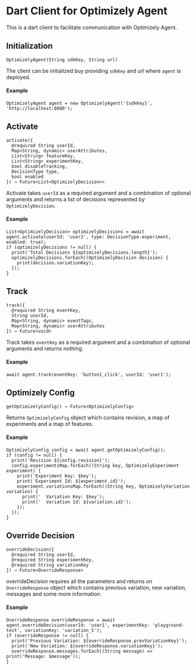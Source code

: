 # Dart Client for Optimizely Agent
This is a dart client to facilitate communication with Optimizely Agent.

## Initialization
```
OptimizelyAgent(String sdkKey, String url)
```
The client can be initialized buy providing `sdkKey` and url where `agent` is deployed.

#### Example
```
OptimizelyAgent agent = new OptimizelyAgent('{sdkKey}', 'http://localhost:8080');
```

## Activate
```
activate({
  @required String userId,
  Map<String, dynamic> userAttributes,
  List<String> featureKey,
  List<String> experimentKey,
  bool disableTracking,
  DecisionType type,
  bool enabled
}) → Future<List<OptimizelyDecision>>
```

Activate takes `userId` as a required argument and a combination of optional arguments and returns a list of decisions represented by `OptimizelyDecision`.

#### Example
```
List<OptimizelyDecision> optimizelyDecisions = await agent.activate(userId: 'user1', type: DecisionType.experiment, enabled: true);
if (optimizelyDecisions != null) {
  print('Total Decisions ${optimizelyDecisions.length}');
  optimizelyDecisions.forEach((OptimizelyDecision decision) {
    print(decision.variationKey);
  });
}
```

## Track
```
track({
  @required String eventKey,
  String userId,
  Map<String, dynamic> eventTags,
  Map<String, dynamic> userAttributes
}) → Future<void>
```

Track takes `eventKey` as a required argument and a combination of optional arguments and returns nothing.

#### Example
```
await agent.track(eventKey: 'button1_click', userId: 'user1');
```

## Optimizely Config
```
getOptimizelyConfig() → Future<OptimizelyConfig>
```

Returns `OptimizelyConfig` object which contains revision, a map of experiments and a map of features.

#### Example
```
OptimizelyConfig config = await agent.getOptimizelyConfig();
if (config != null) {
  print('Revision ${config.revision}');
  config.experimentsMap.forEach((String key, OptimizelyExperiment experiment) {
    print('Experiment Key: $key');
    print('Experiment Id: ${experiment.id}');
    experiment.variationsMap.forEach((String key, OptimizelyVariation variation) {
      print('  Variation Key: $key');
      print('  Variation Id: ${variation.id}');
    });
  });
}
```

## Override Decision
```
overrideDecision({
  @required String userId,
  @required String experimentKey,
  @required String variationKey
}) → Future<OverrideResponse>
```

overrideDecision requires all the parameters and returns on `OverrideResponse` object which contains previous variation, new variation, messages and some more information.

#### Example
```
OverrideResponse overrideResponse = await agent.overrideDecision(userId: 'user1', experimentKey: 'playground-test', variationKey: 'variation_5');
if (overrideResponse != null) {        
  print('Previous Variation: ${overrideResponse.prevVariationKey}');
  print('New Variation: ${overrideResponse.variationKey}');
  overrideResponse.messages.forEach((String message) => print('Message: $message'));
}
```
